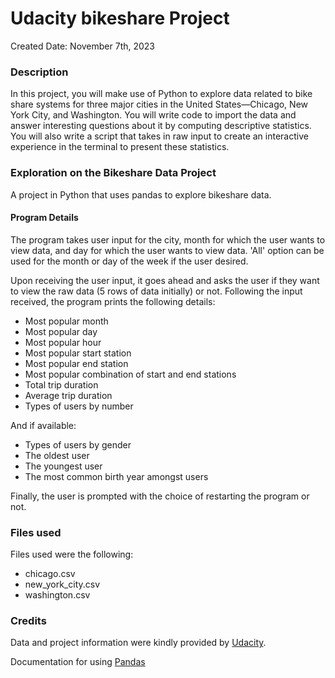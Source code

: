 # Udacity bikeshare Project
Created Date: November 7th, 2023

### Description
In this project, you will make use of Python to explore data related to bike share systems for three major cities in the United States—Chicago, New York City, and Washington. You will write code to import the data and answer interesting questions about it by computing descriptive statistics. You will also write a script that takes in raw input to create an interactive experience in the terminal to present these statistics.

### Exploration on the Bikeshare Data Project
A project in Python that uses pandas to explore bikeshare data.

#### Program Details
The program takes user input for the city, month for which the user wants to view data, and day for which the user wants to view data. 'All' option can be used for the month or day of the week if the user desired.

Upon receiving the user input, it goes ahead and asks the user if they want to view the raw data (5 rows of data initially) or not. Following the input received, the program prints the following details:

* Most popular month
* Most popular day
* Most popular hour
* Most popular start station
* Most popular end station
* Most popular combination of start and end stations
* Total trip duration
* Average trip duration
* Types of users by number

And if available:

* Types of users by gender
* The oldest user
* The youngest user
* The most common birth year amongst users

Finally, the user is prompted with the choice of restarting the program or not.

### Files used
Files used were the following:

* chicago.csv
* new_york_city.csv
* washington.csv

### Credits
Data and project information were kindly provided by [Udacity](https://www.udacity.com/).

Documentation for using [Pandas](https://pandas.pydata.org/)
